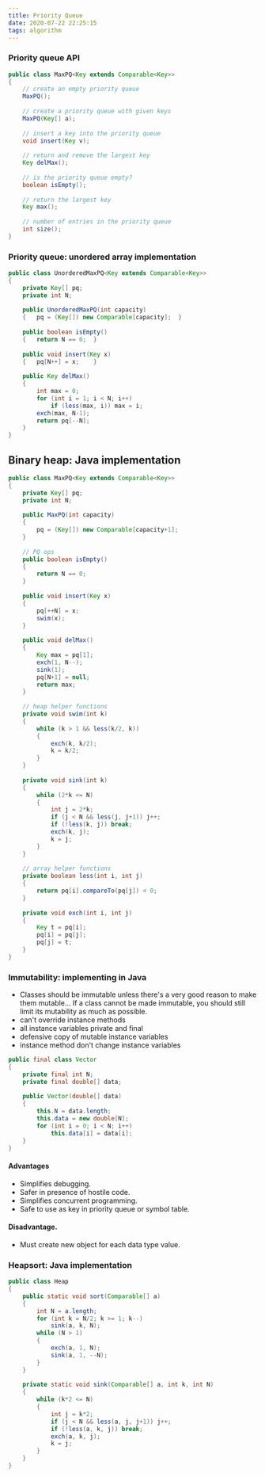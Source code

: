 ```yaml
---
title: Priority Queue
date: 2020-07-22 22:25:15
tags: algorithm
---
```


### Priority queue API

```java
public class MaxPQ<Key extends Comparable<Key>>
{
    // create an empty priority queue
    MaxPQ();
    
    // create a priority queue with given keys
    MaxPQ(Key[] a);
    
    // insert a key into the priority queue
    void insert(Key v);
    
    // return and remove the largest key
    Key delMax();
    
    // is the priority queue empty?
    boolean isEmpty();
    
    // return the largest key
    Key max();
    
    // number of entries in the priority queue
    int size();    
}
```

<!--more-->

### Priority queue: unordered array implementation

```java
public class UnorderedMaxPQ<Key extends Comparable<Key>>
{
    private Key[] pq;
    private int N;
    
    public UnorderedMaxPQ(int capacity)
    {	pq = (Key[]) new Comparable[capacity];	}
    
    public boolean isEmpty()
    {	return N == 0;	}
    
    public void insert(Key x)
    {	pq[N++] = x;	}
    
    public Key delMax()
    {
        int max = 0;
        for (int i = 1; i < N; i++)
            if (less(max, i)) max = i;
        exch(max, N-1);
        return pq[--N];
    }
}
```

## Binary heap: Java implementation

```java
public class MaxPQ<Key extends Comparable<Key>>
{
    private Key[] pq;
    private int N;
    
    public MaxPQ(int capacity)
    {
        pq = (Key[]) new Comparable[capacity+1];
    }
    
    // PQ ops
    public boolean isEmpty()
    {
        return N == 0;
    }
    
    public void insert(Key x)
    {
    	pq[++N] = x;
        swim(x);
    }
    
    public void delMax()
    {
    	Key max = pq[1];
        exch(1, N--);
        sink(1);
        pq[N+1] = null;
        return max;
    }
    
    // heap helper functions
    private void swim(int k) 
    {
        while (k > 1 && less(k/2, k)) 
        {
            exch(k, k/2);
            k = k/2;
        }
    }
    
    private void sink(int k)
    {
        while (2*k <= N)
        {
            int j = 2*k;
            if (j < N && less(j, j+1)) j++;
            if (!less(k, j)) break;
            exch(k, j);
            k = j;
        }
    }
    
    // array helper functions
    private boolean less(int i, int j)
    {
        return pq[i].compareTo(pq[j]) < 0;
    }
    
    private void exch(int i, int j)
    {
        Key t = pq[i];
        pq[i] = pq[j];
        pq[j] = t;
    }
}
```

### Immutability: implementing in Java

- Classes should be immutable unless there's a very good reason to make them mutable... If a class cannot be made immutable, you should still limit its mutability as much as possible.
- can't override instance methods
- all instance variables private and final
- defensive copy of mutable instance variables
- instance method don't change instance variables

```java
public final class Vector
{
    private final int N;
    private final double[] data;
    
    public Vector(double[] data)
    {
        this.N = data.length;
        this.data = new double[N];
        for (int i = 0; i < N; i++)
            this.data[i] = data[i];
    }
}
```

#### Advantages

- Simplifies debugging.
- Safer in presence of hostile code.
- Simplifies concurrent programming.
- Safe to use as key in priority queue or symbol table.

#### Disadvantage. 

- Must create new object for each data type value.

### Heapsort: Java implementation

```java
public class Heap
{
    public static void sort(Comparable[] a)
    {
        int N = a.length;
        for (int k = N/2; k >= 1; k--)
            sink(a, k, N);
        while (N > 1)
        {
            exch(a, 1, N);
            sink(a, 1, --N);
        }
    }
    
    private static void sink(Comparable[] a, int k, int N)
    {
        while (k*2 <= N)
        {
            int j = k*2;
            if (j < N && less(a, j, j+1)) j++;
            if (!less(a, k, j)) break;
            exch(a, k, j);
            k = j;
        }
    }
}
```

